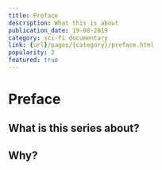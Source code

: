 ```yaml
---
title: Preface
description: What this is about
publication_date: 19-08-2019
category: sci-fi documentary
link: {url}/pages/{category}/preface.html
popularity: 2
featured: true
---
```

# Preface
## What is this series about?
## Why?